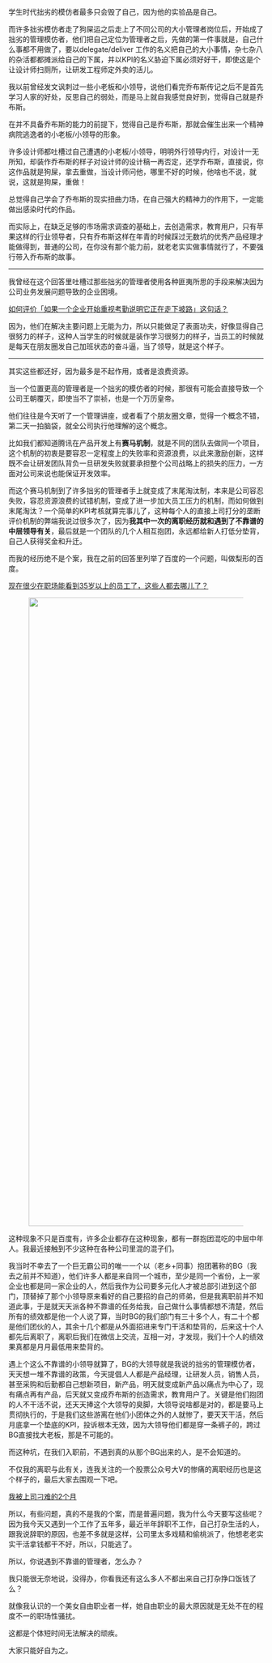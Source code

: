 <p data-pid="G_eWr-Ge">学生时代拙劣的模仿者最多只会毁了自己，因为他的实验品是自己。</p><p data-pid="UhR1PJ7X">而许多拙劣模仿者走了狗屎运之后走上了不同公司的大小管理者岗位后，开始成了拙劣的管理模仿者，他们把自己定位为管理者之后，先做的第一件事就是，自己什么事都不用做了，要以delegate/deliver 工作的名义把自己的大小事情，杂七杂八的杂活都都摊派给自己的下属，并以KPI的名义胁迫下属必须好好干，即使这是个让设计师扫厕所，让研发工程师定外卖的活儿。</p><p data-pid="8Gq6Cq0g">我以前曾经发文讽刺过一些小老板和小领导，说他们看完乔布斯传记之后不是首先学习人家的好处，反思自己的弱处，而是马上就自我感觉良好到，觉得自己就是乔布斯。</p><p data-pid="NjwhJA6d">在并不具备乔布斯的能力的前提下，觉得自己是乔布斯，那就会催生出来一个精神病院逃逸者的小老板/小领导的形象。</p><p data-pid="WOJHdFfK">许多设计师都吐槽过自己遭遇的小老板/小领导，明明外行领导内行，对设计一无所知，却装作乔布斯的样子对设计师的设计稿一再否定，还学乔布斯，直接说，你这作品就是狗屎，拿去重做，当设计师问他，哪里不好的时候，他啥也不说，就说，这就是狗屎，重做！</p><p data-pid="_o6N7NO7">总觉得自己学会了乔布斯的现实扭曲力场，在自己强大的精神力的作用下，一定能做出感染时代的作品。</p><p data-pid="-8KSHAOn">而实际上，在缺乏足够的市场需求调查的基础上，去创造需求，教育用户，只有苹果这样的行业领导者，只有乔布斯这样在年青的时候踩过无数坑的优秀产品经理才能做得到，普通的公司，在你没有那个能力前，就老老实实做事情就行了，不要强行带入乔布斯的故事。</p><hr><p data-pid="ICiLC4_1">我曾经在这个回答里吐槽过那些拙劣的管理者使用各种匪夷所思的手段来解决因为公司业务发展问题导致的企业困境。</p><a href="https://www.zhihu.com/question/287096370/answer/453340887" data-draft-node="block" data-draft-type="link-card" class="internal">如何评价「如果一个企业开始重视考勤说明它正在走下坡路」这句话？</a><p data-pid="Lof5BUMU">因为，他们在解决主要问题上无能为力，所以只能做足了表面功夫，好像显得自己很努力的样子，这种人当学生的时候就是装作学习很努力的样子，当员工的时候就是每天在朋友圈发自己加班状态的奋斗逼，当了领导，就是这个样子。</p><hr><p data-pid="mmlckdCQ">其实这些都还好，因为最多是不起作用，或者是浪费资源。</p><p data-pid="Io-56RWL">当一个位置更高的管理者是一个拙劣的模仿者的时候，那很有可能会直接导致一个公司王朝覆灭，即使当不了崇祯，也是一个万历皇帝。</p><p data-pid="03_QPKnc">他们往往是今天听了一个管理讲座，或者看了个朋友圈文章，觉得一个概念不错，第二天一拍脑袋，就全公司执行他理解的这个概念。</p><p data-pid="0jWKD9wZ">比如我们都知道腾讯在产品开发上有<b>赛马机制</b>，就是不同的团队去做同一个项目，这个机制的初衷是要容忍一定程度上的失败率和资源浪费，以此来激励创新，这样既不会让研发团队背负一旦研发失败就要承担整个公司战略上的损失的压力，一方面对公司来说也能保证开发效率。</p><p data-pid="Y4GiEBVT">而这个赛马机制到了许多拙劣的管理者手上就变成了末尾淘汰制，本来是公司容忍失败，容忍资源浪费的试错机制，变成了进一步加大员工压力的机制，而如何做到末尾淘汰？一个简单的KPI考核就算完事儿了，这种每个人的直接上司打分的垄断评价机制的弊端我说过很多次了，因为<b>我其中一次的离职经历就和遇到了不靠谱的中层领导有关</b>，最后就是一个团队的几个人相互抱团，永远都给新人打低分垫背，自己人获得奖金和升迁。</p><p data-pid="x2b82r04">而我的经历绝不是个案，我在之前的回答里列举了百度的一个问题，叫做梨形的百度。</p><a href="https://www.zhihu.com/question/58024668/answer/471176776" data-draft-node="block" data-draft-type="link-card" class="internal">现在很少在职场能看到35岁以上的员工了，这些人都去哪儿了？</a><figure data-size="normal"><img src="https://pica.zhimg.com/v2-b752861e132bbf959df566cbdf675a0b_720w.jpg?source=d16d100b" data-caption="" data-size="normal" data-rawwidth="1242" data-rawheight="1999" class="origin_image zh-lightbox-thumb" width="1242" data-original="https://pic1.zhimg.com/v2-b752861e132bbf959df566cbdf675a0b_720w.jpg?source=d16d100b"></figure><p data-pid="WQRnvF-M">这种现象不只是百度有，许多企业都存在这种现象，都有一群抱团混吃的中层中年人。我最近接触到不少这种在各种公司里混的混子们。</p><p data-pid="RPwcLMmC">我当时不幸去了一个巨无霸公司的唯一一个以（老乡+同事）抱团著称的BG（我去之前并不知道），他们许多人都是来自同一个城市，至少是同一个省份，上一家企业也都是同一家企业的人，然后我作为公司要多元化人才被总部引进到这个部门，顶替掉了那个小领导原来看好的自己要招的自己的师弟，但是我离职前并不知道此事，于是就天天派各种不靠谱的任务给我，自己做什么事情都想不清楚，然后所有的绩效都是他一个人说了算，当时BG的我们部门有三十多个人，有二十个都是他们团伙的人，其余十几个都是从外面招进来专门干活和垫背的，后来这十个人都先后离职了，离职后我们在微信上交流，互相一对，才发现，我们十个人的绩效果真都是月月最低用来垫背的。</p><p data-pid="PBYLGk0d">遇上个这么不靠谱的小领导就算了，BG的大领导就是我说的拙劣的管理模仿者，天天想一堆不靠谱的政策，今天提倡人人都是产品经理，让研发人员，销售人员，甚至采购和后勤都自己想新项目，新产品，明天就变成新产品以痛点为中心了，现有痛点再有产品，后天就又变成乔布斯的创造需求，教育用户了。关键是他们抱团的人不干活不说，还天天捧这个大领导的臭脚，大领导说啥都是对的，都是要马上贯彻执行的，于是我们这些游离在他们小团体之外的人就惨了，要天天干活，然后月底拿一个垫底的KPI，投诉根本无效，因为大领导他们都是穿一条裤子的，跨过BG直接找大老板，那是不可能的。</p><p data-pid="X3LsBqjQ">而这种坑，在我们入职前，不遇到真的从那个BG出来的人，是不会知道的。</p><p data-pid="VhD8tiIp">不仅我的离职与此有关，连我关注的一个股票公众号大V的惨痛的离职经历也是这个样子的，最后大家去围观一下吧。</p><a href="http://link.zhihu.com/?target=https%3A//mp.weixin.qq.com/s/U7zqdyOBYcEFvh_56REWNA" data-draft-node="block" data-draft-type="link-card" data-image="https://picx.zhimg.com/v2-90d825098a11a97f05091ede15ed8194_qhd.jpg?source=d16d100b" data-image-width="484" data-image-height="206" class=" wrap external" target="_blank" rel="nofollow noreferrer">我被上司刁难的2个月</a><p data-pid="Iip8Lqvj">所以，有些问题，真的不是我的个案，而是普遍问题，我为什么今天要写这些呢？因为我今天又遇到一个工作了五年多，最近半年辞职不工作，自己打杂生活的人，跟我说辞职的原因，也差不多就是这样，公司里太多戏精和偷桃派了，他想老老实实干活拿钱都干不好，所以，只能逃了。</p><p data-pid="YLAFaSoD">所以，你说遇到不靠谱的管理者，怎么办？</p><p data-pid="HC29Ej8J">我只能很无奈地说，没得办，你看我还有这么多人不都出来自己打杂挣口饭钱了么？</p><p data-pid="JsDtw6mK">就像我认识的一个美女自由职业者一样，她自由职业的最大原因就是无处不在的程度不一的职场性骚扰。</p><p data-pid="WsGwnacG">这都是个体短时间无法解决的顽疾。</p><p data-pid="2fwylyYt">大家只能好自为之。</p><p></p>